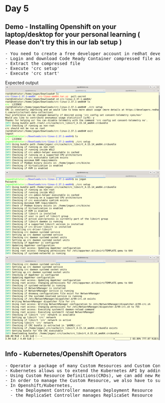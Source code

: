 # Day 5

## Demo - Installing Openshift on your laptop/desktop for your personal learning ( Please don't try this in our lab setup )
<pre>
- You need to create a free developer account in redhat developer portal
- Login and download Code Ready Container compressed file as per your OS ( Windows, Mac or Linux )
- Extract the compressed file
- Execute 'crc setup'
- Execute 'crc start'
</pre>

Expected output
![Code Ready Containers](crc1.png)
![Code Ready Containers](crc2.png)
![Code Ready Containers](crc3.png)


## Info - Kubernetes/Openshift Operators
<pre>
- Operator a package of many Custom Resources and Custom Controller  
- Kubernetes allows us to extend the Kubernetes API by adding Custom Resource Definitions
- Using Custom Resource Definitions(CRDs), we can add new Resources to Kubernetes/Openshift
- In order to manage the Custom Resource, we also have to supply a Custom Controller
- In Openshift/Kubernetes, 
  - the Deployment Controller manages Deployment Resource
  - the ReplicaSet Controller manages ReplicaSet Resource
</pre>

